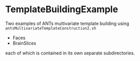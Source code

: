 TemplateBuildingExample
=======================

Two examples of ANTs multivariate template building using `antsMultivariateTemplateConstruction2.sh`

* Faces
* BrainSlices

each of which is contained in its own separate subdirectories.


